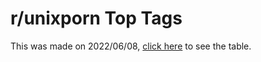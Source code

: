 # r/unixporn Top Tags
This was made on 2022/06/08, [click here](https://github.com/dybdeskarphet/unixporn-top-tags/blob/main/tag-count.csv) to see the table.
